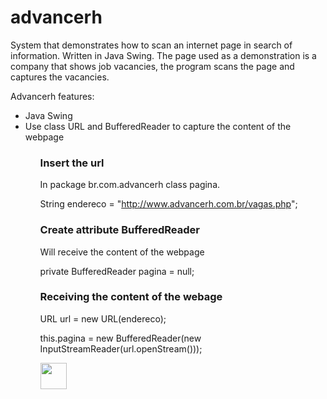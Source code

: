 # advancerh
System that demonstrates how to scan an internet page in search of information. Written in Java Swing. The page used as a demonstration is a company that shows job vacancies, the program scans the page and captures the vacancies.


Advancerh features:

<ul>

  <li>Java Swing</li>
  <li>Use class URL and BufferedReader to capture the content of the webpage</li>

<ul>

<h3>Insert the url</h3>
In package br.com.advancerh class pagina.

String endereco = "http://www.advancerh.com.br/vagas.php";

<h3>Create attribute BufferedReader</h3>
Will receive the content of the webpage

private BufferedReader pagina = null;

<h3>Receiving the content of the webage</h3>

URL url = new URL(endereco);
            
this.pagina  = new BufferedReader(new InputStreamReader(url.openStream()));
                
<img src="https://www.dropbox.com/s/0antfewkusnqxcy/advanrh.jpg?dl=0" height="42" width="42"/>
